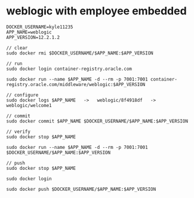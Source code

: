 # weblogic with employee embedded 

    DOCKER_USERNAME=kyle11235
    APP_NAME=weblogic
    APP_VERSION=12.2.1.2

    // clear
    sudo docker rmi $DOCKER_USERNAME/$APP_NAME:$APP_VERSION

    // run
    sudo docker login container-registry.oracle.com

    sudo docker run --name $APP_NAME -d --rm -p 7001:7001 container-registry.oracle.com/middleware/weblogic:$APP_VERSION

    // configure
    sudo docker logs $APP_NAME   ->   weblogic/8f4918df   ->    weblogic/welcome1

    // commit
    sudo docker commit $APP_NAME $DOCKER_USERNAME/$APP_NAME:$APP_VERSION 

    // verify
    sudo docker stop $APP_NAME

    sudo docker run --name $APP_NAME -d --rm -p 7001:7001 $DOCKER_USERNAME/$APP_NAME:$APP_VERSION

    // push
    sudo docker stop $APP_NAME

    sudo docker login

    sudo docker push $DOCKER_USERNAME/$APP_NAME:$APP_VERSION
